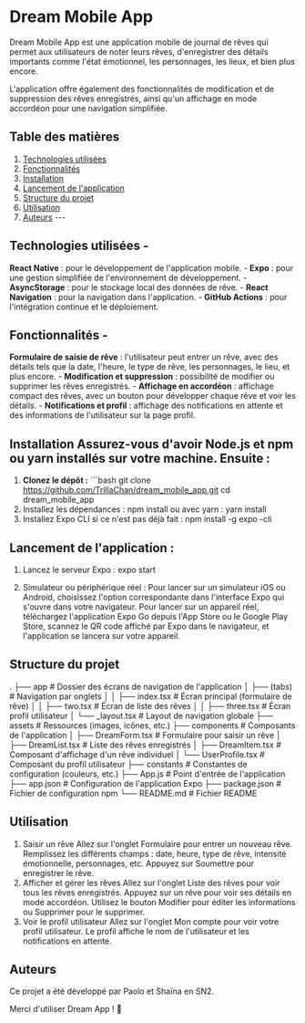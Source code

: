 # Dream Mobile App

Dream Mobile App est une application mobile de journal de rêves qui permet aux utilisateurs de noter leurs rêves, d'enregistrer des détails importants comme l'état émotionnel, les personnages, les lieux, et bien plus encore.

L'application offre également des fonctionnalités de modification et de suppression des rêves enregistrés, ainsi qu'un affichage en mode accordéon pour une navigation simplifiée.

 ## Table des matières
 1. [Technologies utilisées](#technologies-utilisées)
 2. [Fonctionnalités](#fonctionnalités)
 3. [Installation](#installation)
 4. [Lancement de l'application](#lancement-de-lapplication)
 5. [Structure du projet](#structure-du-projet)
 6.  [Utilisation](#utilisation)
 7. [Auteurs](#auteurs) ---

## Technologies utilisées - 
**React Native** : pour le développement de l'application mobile. - 
**Expo** : pour une gestion simplifiée de l'environnement de développement. - 
**AsyncStorage** : pour le stockage local des données de rêve. - 
**React Navigation** : pour la navigation dans l'application. - 
**GitHub Actions** : pour l'intégration continue et le déploiement.

## Fonctionnalités -
**Formulaire de saisie de rêve** : l'utilisateur peut entrer un rêve, avec des détails tels que la date, l'heure, le type de rêve, les personnages, le lieu, et plus encore. - 
**Modification et suppression** : possibilité de modifier ou supprimer les rêves enregistrés. - 
**Affichage en accordéon** : affichage compact des rêves, avec un bouton pour développer chaque rêve et voir les détails. - 
**Notifications et profil** : affichage des notifications en attente et des informations de l'utilisateur sur la page profil.

## Installation Assurez-vous d'avoir **Node.js** et **npm** ou **yarn** installés sur votre machine. Ensuite :
1. **Clonez le dépôt :** ```bash git clone https://github.com/TrillaChan/dream_mobile_app.git cd dream_mobile_app
2. Installez les dépendances :
    npm install ou avec yarn : yarn install
4. Installez Expo CLI si ce n'est pas déjà fait :
   npm install -g expo -cli

## Lancement de l'application :

1. Lancez le serveur Expo :
   expo start

2. Simulateur ou périphérique réel :
  Pour lancer sur un simulateur iOS ou Android, choisissez l'option correspondante dans l'interface Expo qui s'ouvre dans votre navigateur.
  Pour lancer sur un appareil réel, téléchargez l'application Expo Go depuis l'App Store ou le Google Play Store, scannez le QR code affiché par Expo dans le navigateur, et l'application se lancera sur votre appareil.

## Structure du projet

.
├── app                   # Dossier des écrans de navigation de l'application
│   ├── (tabs)            # Navigation par onglets
│   │   ├── index.tsx     # Écran principal (formulaire de rêve)
│   │   ├── two.tsx       # Écran de liste des rêves
│   │   ├── three.tsx     # Écran profil utilisateur
│   └── _layout.tsx       # Layout de navigation globale
├── assets                # Ressources (images, icônes, etc.)
├── components            # Composants de l'application
│   ├── DreamForm.tsx     # Formulaire pour saisir un rêve
│   ├── DreamList.tsx     # Liste des rêves enregistrés
│   ├── DreamItem.tsx     # Composant d'affichage d'un rêve individuel
│   └── UserProfile.tsx   # Composant du profil utilisateur
├── constants             # Constantes de configuration (couleurs, etc.)
├── App.js                # Point d'entrée de l'application
├── app.json              # Configuration de l'application Expo
├── package.json          # Fichier de configuration npm
└── README.md             # Fichier README

## Utilisation
1. Saisir un rêve
  Allez sur l'onglet Formulaire pour entrer un nouveau rêve.
  Remplissez les différents champs : date, heure, type de rêve, intensité émotionnelle, personnages, etc.
  Appuyez sur Soumettre pour enregistrer le rêve.  
2. Afficher et gérer les rêves
  Allez sur l'onglet Liste des rêves pour voir tous les rêves enregistrés.
  Appuyez sur un rêve pour voir ses détails en mode accordéon.
  Utilisez le bouton Modifier pour éditer les informations ou Supprimer pour le supprimer.
3. Voir le profil utilisateur
  Allez sur l'onglet Mon compte pour voir votre profil utilisateur.
  Le profil affiche le nom de l'utilisateur et les notifications en attente.

## Auteurs
Ce projet a été développé par Paolo et Shaïna en SN2.

Merci d'utiliser Dream App ! 🎊
